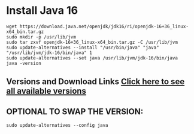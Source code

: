 # Install Java 16
```
wget https://download.java.net/openjdk/jdk16/ri/openjdk-16+36_linux-x64_bin.tar.gz
sudo mkdir -p /usr/lib/jvm
sudo tar zxvf openjdk-16+36_linux-x64_bin.tar.gz -C /usr/lib/jvm
sudo update-alternatives --install "/usr/bin/java" "java" "/usr/lib/jvm/jdk-16/bin/java" 1
sudo update-alternatives --set java /usr/lib/jvm/jdk-16/bin/java
java -version
```

## Versions and Download Links [Click here to see all available versions](https://jdk.java.net)

## OPTIONAL TO SWAP THE VERSION:
```
sudo update-alternatives --config java
```